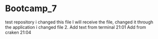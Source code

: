 # Bootcamp_7
test repository
i changed this file
I will receive the file, changed it through the application
i changed file 2.
Add text from terminal 21:01
Add from craken 21:04

